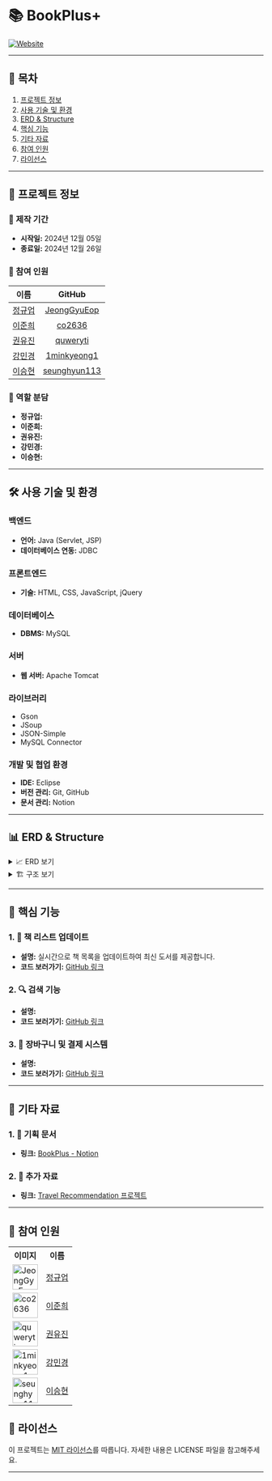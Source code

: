 # 📚 BookPlus+

[![Website](#)](https://www.bookplus.com/)

---

## 📑 목차

1. [프로젝트 정보](#프로젝트-정보)
2. [사용 기술 및 환경](#사용-기술-및-환경)
3. [ERD & Structure](#erd--structure)
4. [핵심 기능](#핵심-기능)
5. [기타 자료](#기타-자료)
6. [참여 인원](#참여-인원)
7. [라이선스](#라이선스)

---

## 📃 프로젝트 정보

### 📅 제작 기간

- **시작일:** 2024년 12월 05일
- **종료일:** 2024년 12월 26일

### 👥 참여 인원

| 이름 | GitHub |
| :---: | :---: |
| [정규업](https://github.com/JeongGyuEop) | [JeongGyuEop](https://github.com/JeongGyuEop) |
| [이준희](https://github.com/co2636) | [co2636](https://github.com/co2636) |
| [권유진](https://github.com/quweryti) | [quweryti](https://github.com/quweryti) |
| [강민경](https://github.com/1minkyeong1) | [1minkyeong1](https://github.com/1minkyeong1) |
| [이승현](https://github.com/seunghyun113) | [seunghyun113](https://github.com/seunghyun113) |

### 🎯 역할 분담

- **정규업:** 
- **이준희:** 
- **권유진:** 
- **강민경:** 
- **이승현:** 

---

## 🛠️ 사용 기술 및 환경

### 백엔드

- **언어:** Java (Servlet, JSP)
- **데이터베이스 연동:** JDBC

### 프론트엔드

- **기술:** HTML, CSS, JavaScript, jQuery

### 데이터베이스

- **DBMS:** MySQL

### 서버

- **웹 서버:** Apache Tomcat

### 라이브러리

- Gson
- JSoup
- JSON-Simple
- MySQL Connector

### 개발 및 협업 환경

- **IDE:** Eclipse
- **버전 관리:** Git, GitHub
- **문서 관리:** Notion

---

## 📊 ERD & Structure

<details>
  <summary>📈 ERD 보기</summary>
  <div markdown="1" style="padding-left: 15px;">
    <img src="path_to_erd_image.png" alt="ERD" width="800px"/>
  </div>
</details>

<details>
  <summary>🏗️ 구조 보기</summary>
  <div markdown="1" style="padding-left: 15px;">
    <img src="path_to_structure_image.png" alt="Structure" width="800px"/>
  </div>
</details>

---

## 🔑 핵심 기능

### 1. 📖 책 리스트 업데이트

- **설명:** 실시간으로 책 목록을 업데이트하여 최신 도서를 제공합니다.
- **코드 보러가기:** [GitHub 링크](#)

### 2. 🔍 검색 기능

- **설명:** 
- **코드 보러가기:** [GitHub 링크](#)

### 3. 🛒 장바구니 및 결제 시스템

- **설명:** 
- **코드 보러가기:** [GitHub 링크](#)

---

## 📕 기타 자료

### 1. 📄 기획 문서

- **링크:** [BookPlus - Notion](#)

### 2. 📂 추가 자료

- **링크:** [Travel Recommendation 프로젝트](https://github.com/kimphysicsman/Travel_recommedation)

---

## 📌 참여 인원

<table>
  <tr>
    <th>이미지</th>
    <th>이름</th>
  </tr>
  <tr>
    <td><img src="https://avatars.githubusercontent.com/u/12345678?v=4&s=50" alt="JeongGyuEop" width="50"/></td>
    <td><a href="https://github.com/JeongGyuEop">정규업</a></td>
  </tr>
  <tr>
    <td><img src="https://avatars.githubusercontent.com/u/87654321?v=4&s=50" alt="co2636" width="50"/></td>
    <td><a href="https://github.com/co2636">이준희</a></td>
  </tr>
  <tr>
    <td><img src="https://avatars.githubusercontent.com/u/187270066?v=4&s=50" alt="quweryti" width="50"/></td>
    <td><a href="https://github.com/quweryti">권유진</a></td>
  </tr>
  <tr>
    <td><img src="https://avatars.githubusercontent.com/u/23456789?v=4&s=50" alt="1minkyeong1" width="50"/></td>
    <td><a href="https://github.com/1minkyeong1">강민경</a></td>
  </tr>
  <tr>
    <td><img src="https://avatars.githubusercontent.com/u/34567890?v=4&s=50" alt="seunghyun113" width="50"/></td>
    <td><a href="https://github.com/seunghyun113">이승현</a></td>
  </tr>
</table>

## 📄 라이선스

이 프로젝트는 [MIT 라이선스](LICENSE)를 따릅니다. 자세한 내용은 LICENSE 파일을 참고해주세요.

---
